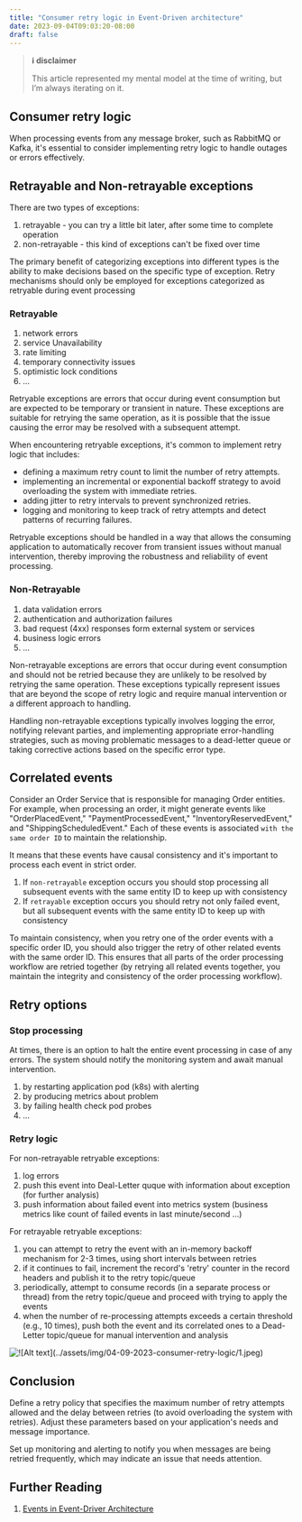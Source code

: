 ```yaml
---
title: "Consumer retry logic in Event-Driven architecture"
date: 2023-09-04T09:03:20-08:00
draft: false
---
```


> **ℹ️ disclaimer**
>
> This article represented my mental model at the time of writing, but I’m always iterating on it.

## Consumer retry logic

When processing events from any message broker, such as RabbitMQ or Kafka, it's essential to consider implementing retry logic to handle outages or errors effectively.

## Retrayable and Non-retrayable exceptions

There are two types of exceptions:
1. retrayable - you can try a little bit later, after some time to complete operation
2. non-retrayable - this kind of exceptions can't be fixed over time

The primary benefit of categorizing exceptions into different types is the ability to make decisions based on the specific type of exception. Retry mechanisms should only be employed for exceptions categorized as retryable during event processing

### Retrayable
1. network errors
2. service Unavailability
3. rate limiting
4. temporary connectivity issues
6. optimistic lock conditions
7. ...

Retryable exceptions are errors that occur during event consumption but are expected to be temporary or transient in nature. These exceptions are suitable for retrying the same operation, as it is possible that the issue causing the error may be resolved with a subsequent attempt. 

When encountering retryable exceptions, it's common to implement retry logic that includes:

- defining a maximum retry count to limit the number of retry attempts.
- implementing an incremental or exponential backoff strategy to avoid overloading the system with immediate retries.
- adding jitter to retry intervals to prevent synchronized retries.
- logging and monitoring to keep track of retry attempts and detect patterns of recurring failures.

Retryable exceptions should be handled in a way that allows the consuming application to automatically recover from transient issues without manual intervention, thereby improving the robustness and reliability of event processing.

### Non-Retrayable
1. data validation errors
2. authentication and authorization failures
3. bad request (4xx) responses form external system or services
4. business logic errors
5. ...

Non-retrayable exceptions are errors that occur during event consumption and should not be retried because they are unlikely to be resolved by retrying the same operation. These exceptions typically represent issues that are beyond the scope of retry logic and require manual intervention or a different approach to handling.

Handling non-retrayable exceptions typically involves logging the error, notifying relevant parties, and implementing appropriate error-handling strategies, such as moving problematic messages to a dead-letter queue or taking corrective actions based on the specific error type.

## Correlated events

Consider an Order Service that is responsible for managing Order entities. For example, when processing an order, it might generate events like "OrderPlacedEvent," "PaymentProcessedEvent," "InventoryReservedEvent," and "ShippingScheduledEvent." Each of these events is associated `with the same order ID` to maintain the relationship.

It means that these events have causal consistency and it's important to process each event in strict order.

1. If `non-retrayable` exception occurs you should stop processing all subsequent events with the same entity ID to keep up with consistency
2. If `retrayable` exception occurs you should retry not only failed event, but all subsequent events with the same entity ID to keep up with consistency

To maintain consistency, when you retry one of the order events with a specific order ID, you should also trigger the retry of other related events with the same order ID. This ensures that all parts of the order processing workflow are retried together (by retrying all related events together, you maintain the integrity and consistency of the order processing workflow).

## Retry options

### Stop processing

At times, there is an option to halt the entire event processing in case of any errors. The system should notify the monitoring system and await manual intervention.

1. by restarting application pod (k8s) with alerting
2. by producing metrics about problem
3. by failing health check pod probes
4. ...

### Retry logic

For non-retrayable retryable exceptions:
1. log errors
2. push this event into Deal-Letter quque with information about exception (for further analysis)
3. push information about failed event into metrics system (business metrics like count of failed events in last minute/second ...)

For retrayable retryable exceptions:
1. you can attempt to retry the event with an in-memory backoff mechanism for 2-3 times, using short intervals between retries
2. if it continues to fail, increment the record's 'retry' counter in the record headers and publish it to the retry topic/queue
3. periodically, attempt to consume records (in a separate process or thread) from the retry topic/queue and proceed with trying to apply the events
4. when the number of re-processing attempts exceeds a certain threshold (e.g., 10 times), push both the event and its correlated ones to a Dead-Letter topic/queue for manual intervention and analysis

![!\[Alt text\](../assets/img/04-09-2023-consumer-retry-logic/1.jpeg)](/4/1.jpg)

## Conclusion

Define a retry policy that specifies the maximum number of retry attempts allowed and the delay between retries (to avoid overloading the system with retries). Adjust these parameters based on your application's needs and message importance.

Set up monitoring and alerting to notify you when messages are being retried frequently, which may indicate an issue that needs attention.

## Further Reading
1. [Events in Event-Driver Architecture](https://stanislav3316.github.io/posts/06-08-2023-events-in-event-driven-arch/)
